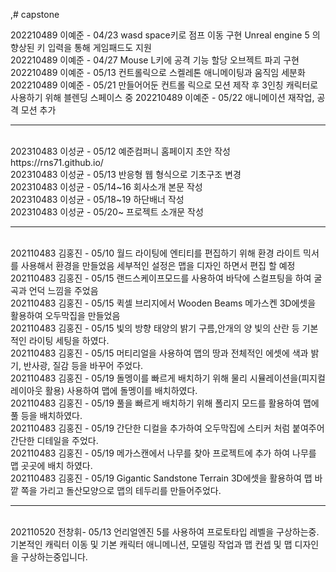 ,# capstone

202210489 이예준 - 04/23 wasd space키로 점프 이동 구현 Unreal engine 5 의 향상된 키 입력을 통해 게임패드도 지원<br>
202210489 이예준 - 04/27 Mouse L키에 공격 기능 할당 오브젝트 파괴 구현<br>
202210489 이예준 - 05/13 컨트롤릭으로 스켈레톤 애니메이팅과 움직임 세분화<br>
202210489 이예준 - 05/21 만들어어둔 컨트롤 릭으로 모션 제작 후 3인칭 캐릭터로 사용하기 위해 블렌딩 스페이스 중
202210489 이예준 - 05/22 애니메이션 재작업, 공격 모션 추가
<hr>
<br>
202310483 이성균 - 05/12 예준컴퍼니 홈페이지 초안 작성 https://rns71.github.io/ <br>
202310483 이성균 - 05/13 반응형 웹 형식으로 기초구조 변경 <br>
202310483 이성균 - 05/14~16 회사소개 본문 작성 <br>
202310483 이성균 - 05/18~19 하단배너 작성<br>
202310483 이성균 - 05/20~ 프로젝트 소개문 작성
<hr>
<br>
202110483 김홍진 - 05/10 월드 라이팅에 엔티티를 편집하기 위해 환경 라이트 믹서를 사용해서 환경을 만들었음 세부적인 설정은 맵을 디자인 하면서 편집 할 예정 <br>
202110483 김홍진 - 05/15 랜드스케이프모드를 사용하여 바닥에 스컬프팅을 하여 굴곡과 언덕 느낌을 주었음 <br>
202110483 김홍진 - 05/15 퀵셀 브리지에서 Wooden Beams 메가스켄 3D에셋을 활용하여  오두막집을 만들었음 <br>
202110483 김홍진 - 05/15 빛의 방향 태양의 밝기 구름,안개의 양 빛의 산란 등 기본적인 라이팅 세팅을 하였다. <br>
202110483 김홍진 - 05/15 머티리얼을 사용하여 맵의 땅과 전체적인 에셋에 색과 밝기, 반사광, 질감 등을 바꾸어 주었다.<br>
202110483 김홍진 - 05/19 돌멩이를 빠르게 배치하기 위해 물리 시뮬레이션을(피지컬 레이아웃 활용) 사용하여 맵에 돌멩이를 배치하였다. <br>
202110483 김홍진 - 05/19 풀을 빠르게 배치하기 위해 폴리지 모드를 활용하여 맵에 풀 등을 배치하였다. <br>
202110483 김홍진 - 05/19 간단한 디컬을 추가하여 오두막집에 스티커 처럼 붙여주어 간단한 디테일을 주었다. <br>
202110483 김홍진 - 05/19 메가스캔에서 나무를 찾아 프로젝트에 추가 하여 나무를 맵 곳곳에 배치 하였다.<br>
202110483 김홍진 - 05/19 Gigantic Sandstone Terrain 3D에셋을 활용하여 맵 바깥 쪽을 가리고 돌산모양으로 맵의 테두리를 만들어주었다. 
<hr>
<br>
202110520 전창휘- 05/13 언리얼엔진 5를 사용하여 프로토타입 레벨을 구상하는중. 기본적인 캐릭터 이동 및 기본 캐릭터 애니메니션, 모델링 작업과 맵 컨셉 및 맵 디자인을 구상하는중입니다.
